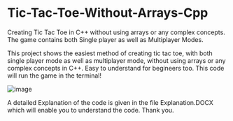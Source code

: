 # Tic-Tac-Toe-Without-Arrays-Cpp
Creating Tic Tac Toe in C++ without using arrays or any complex concepts. The game contains both Single player as well as Multiplayer Modes.

This project shows the easiest method of creating tic tac toe, with both single player mode as well as multiplayer mode, without using arrays or any complex concepts in C++. Easy to understand for begineers too. This code will run the game in the terminal!

![image](https://user-images.githubusercontent.com/70213048/120682540-01e7ea00-c4b6-11eb-8653-431da49794d6.png)

A detailed Explanation of the code is given in the file Explanation.DOCX which will enable you to understand the code.
Thank you.
